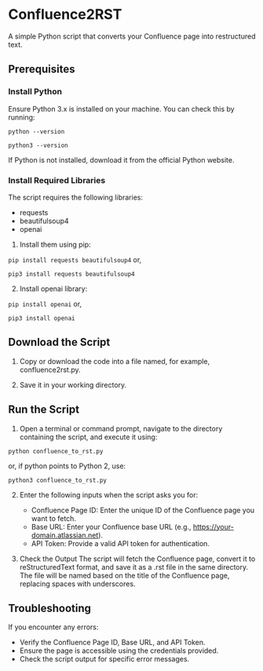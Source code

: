 # Confluence2RST

A simple Python script that converts your Confluence page into restructured text.

## Prerequisites

### Install Python
Ensure Python 3.x is installed on your machine. You can check this by running:

`python --version`

`python3 --version`

If Python is not installed, download it from the official Python website.

### Install Required Libraries
The script requires the following libraries:

- requests
- beautifulsoup4
- openai

1. Install them using pip:

`pip install requests beautifulsoup4` or,

`pip3 install requests beautifulsoup4`

2. Install openai library:

`pip install openai` or,

`pip3 install openai`

## Download the Script

1. Copy or download the code into a file named, for example, confluence2rst.py.

2. Save it in your working directory.

## Run the Script

1. Open a terminal or command prompt, navigate to the directory containing the script, and execute it using:

  `python confluence_to_rst.py`
  
  or, if python points to Python 2, use:
  
  `python3 confluence_to_rst.py`
  
2. Enter the following inputs when the script asks you for:

    - Confluence Page ID: Enter the unique ID of the Confluence page you want to fetch.
    - Base URL: Enter your Confluence base URL (e.g., https://your-domain.atlassian.net).
    - API Token: Provide a valid API token for authentication.

3. Check the Output
   The script will fetch the Confluence page, convert it to reStructuredText format, and save it as a .rst file in the same directory.
   The file will be named based on the title of the Confluence page, replacing spaces with underscores.

## Troubleshooting
If you encounter any errors:

- Verify the Confluence Page ID, Base URL, and API Token.
- Ensure the page is accessible using the credentials provided.
- Check the script output for specific error messages.
